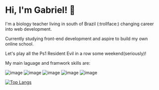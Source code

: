# Hi, I'm Gabriel! :handshake:	

I'm a biology teacher living in south of Brazil (:trollface:) changing career into web development.


Currently studying front-end development and aspire to build my own online school.


Let's play all the Ps1 Resident Evil in a row some weekend(seriously)!

My main laguage and framwork skills are:

![image](https://user-images.githubusercontent.com/81654505/126410452-21c3428d-fe66-4507-8d3f-bb6db7a3e586.png)
![image](https://user-images.githubusercontent.com/81654505/126410436-d68c5833-5d3c-40ef-b6bd-dd36bfd7f387.png)
![image](https://user-images.githubusercontent.com/81654505/126410465-6c3c79b5-5944-46fa-9f58-843481bb9a56.png)
![image](https://user-images.githubusercontent.com/81654505/126410482-064cc7df-16f6-4b5a-b1fc-9c5df77b3d60.png)
![image](https://user-images.githubusercontent.com/81654505/126410508-bb6da06f-6ca4-46d1-b985-c8677ecb7a81.png)

[![Top Langs](https://github-readme-stats.vercel.app/api/top-langs/?username=anuraghazra&langs_count=8)](https://github.com/anuraghazra/github-readme-stats)


<!---
SchultzGabriel/SchultzGabriel is a ✨ special ✨ repository because its `README.md` (this file) appears on your GitHub profile.
You can click the Preview link to take a look at your changes.
--->
